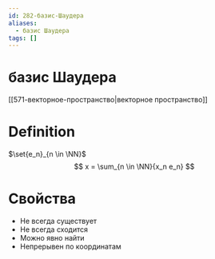 ```yaml
---
id: 282-базис-Шаудера
aliases:
  - базис Шаудера
tags: []
---
```


# базис Шаудера
[[571-векторное-пространство|векторное пространство]]

# Definition
$\set{e_n}_{n \in \NN}$
$$
x = \sum_{n \in \NN}{x_n e_n}
$$

# Свойства
- Не всегда существует
- Не всегда сходится
- Можно явно найти
- Непрерывен по координатам
